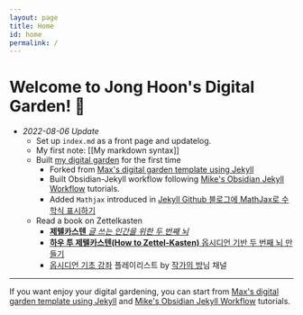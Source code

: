 ```yaml
---
layout: page
title: Home
id: home
permalink: /
---
```


# Welcome to Jong Hoon's Digital Garden! 🌱


- *2022-08-06 Update*
	- Set up `index.md` as a front page and updatelog.
	- My first note: [[My markdown syntax]]
	- Built [my digital garden](https://digital-garden.jonghoon.blog) for the first time
		- Forked from [Max's digital garden template using Jekyll](https://maximevaillancourt.com/blog/setting-up-your-own-digital-garden-with-jekyll)
		- Built Obsidian-Jekyll workflow following [Mike's Obsidian Jekyll Workflow](https://refinedmind.co/obsidian-jekyll-workflow) tutorials.
		- Added `Mathjax` introduced in [Jekyll Github 블로그에 MathJax로 수학식 표시하기](https://mkkim85.github.io/blog-apply-mathjax-to-jekyll-and-github-pages/)
	- Read a book on Zettelkasten
		- [**제텔카스텐** *글 쓰는 인간을 위한 두 번째 뇌*](http://www.kyobobook.co.kr/product/detailViewKor.laf?mallGb=KOR&ejkGb=KOR&barcode=9788993784701)
		- [**하우 투 제텔카스텐(How to Zettel-Kasten)** 옵시디언 기반 두 번째 뇌 만들기](http://www.kyobobook.co.kr/product/detailViewKor.laf?ejkGb=KOR&mallGb=KOR&barcode=9788993784725&orderClick=LAG&Kc=)
		- [옵시디언 기초 강좌](https://youtube.com/playlist?list=PLy4SLsxzyLUUJlu0L-_U7c1jy_bqvPMR6) 플레이리스트 by [작가의 방](https://www.youtube.com/c/%EC%9E%91%EA%B0%80%EC%9D%98%EB%B0%A9)님 채널

---
If you want enjoy your digital gardening, you can start from  [Max's digital garden template using Jekyll](https://maximevaillancourt.com/blog/setting-up-your-own-digital-garden-with-jekyll) and [Mike's Obsidian Jekyll Workflow](https://refinedmind.co/obsidian-jekyll-workflow) tutorials.
